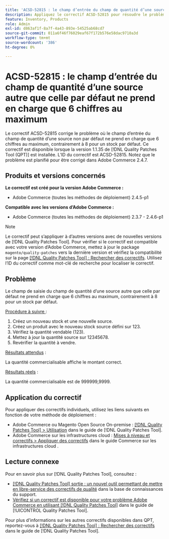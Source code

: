 ```yaml
---
title: 'ACSD-52815 : le champ d’entrée du champ de quantité d’une source autre que celle par défaut ne prend en charge que 6 chiffres au maximum'
description: Appliquez le correctif ACSD-52815 pour résoudre le problème de performances d’Adobe Commerce où le champ d’entrée pour le champ de quantité d’une source non par défaut ne prend en charge que 6 chiffres au maximum, contrairement à 8 pour un stock par défaut.
feature: Inventory, Products
role: Admin
exl-id: d863af1f-8a7f-4a43-893e-54525ab68cd7
source-git-commit: 011a6f46f76029eaf67f172b576e58dac9710a3d
workflow-type: tm+mt
source-wordcount: '386'
ht-degree: 0%

---
```


# ACSD-52815 : le champ d’entrée du champ de quantité d’une source autre que celle par défaut ne prend en charge que 6 chiffres au maximum

Le correctif ACSD-52815 corrige le problème où le champ d’entrée du champ de quantité d’une source non par défaut ne prend en charge que 6 chiffres au maximum, contrairement à 8 pour un stock par défaut. Ce correctif est disponible lorsque la version 1.1.35 de [!DNL Quality Patches Tool (QPT)] est installée. L’ID du correctif est ACSD-52815. Notez que le problème est planifié pour être corrigé dans Adobe Commerce 2.4.7.

## Produits et versions concernés

**Le correctif est créé pour la version Adobe Commerce :**

* Adobe Commerce (toutes les méthodes de déploiement) 2.4.5-p1

**Compatible avec les versions d’Adobe Commerce :**

* Adobe Commerce (toutes les méthodes de déploiement) 2.3.7 - 2.4.6-p1

>[!NOTE]
>
>Le correctif peut s’appliquer à d’autres versions avec de nouvelles versions de [!DNL Quality Patches Tool]. Pour vérifier si le correctif est compatible avec votre version d’Adobe Commerce, mettez à jour le package `magento/quality-patches` vers la dernière version et vérifiez la compatibilité sur la page [[!DNL Quality Patches Tool] : Rechercher des correctifs](https://experienceleague.adobe.com/tools/commerce-quality-patches/index.html). Utilisez l’ID du correctif comme mot-clé de recherche pour localiser le correctif.

## Problème

Le champ de saisie du champ de quantité d’une source autre que celle par défaut ne prend en charge que 6 chiffres au maximum, contrairement à 8 pour un stock par défaut.

<u>Procédure à suivre </u> :

1. Créez un nouveau stock et une nouvelle source.
1. Créez un produit avec le nouveau stock source défini sur 123.
1. Vérifiez la quantité vendable (123).
1. Mettez à jour la quantité source sur 12345678.
1. Revérifier la quantité à vendre.

<u>Résultats attendus</u> :

La quantité commercialisable affiche le montant correct.

<u>Résultats réels</u> :

La quantité commercialisable est de 999999,9999.

## Application du correctif

Pour appliquer des correctifs individuels, utilisez les liens suivants en fonction de votre méthode de déploiement :

* Adobe Commerce ou Magento Open Source On-premise : [[!DNL Quality Patches Tool] > Utilisation](/help/tools/quality-patches-tool/usage.md) dans le guide de [!DNL Quality Patches Tool].
* Adobe Commerce sur les infrastructures cloud : [Mises à niveau et correctifs > Appliquer des correctifs](https://experienceleague.adobe.com/docs/commerce-cloud-service/user-guide/develop/upgrade/apply-patches.html) dans le guide Commerce sur les infrastructures cloud .

## Lecture connexe

Pour en savoir plus sur [!DNL Quality Patches Tool], consultez :

* [[!DNL Quality Patches Tool] sortie : un nouvel outil permettant de mettre en libre-service des correctifs de qualité](https://experienceleague.adobe.com/en/docs/commerce-operations/tools/quality-patches-tool/quality-patches-tool-to-self-serve-quality-patches) dans la base de connaissances du support.
* [Vérifiez si un correctif est disponible pour votre problème Adobe Commerce en utilisant [!DNL Quality Patches Tool]](/help/tools/quality-patches-tool/patches-available-in-qpt/check-patch-for-magento-issue-with-magento-quality-patches.md) dans le guide de [!UICONTROL Quality Patches Tool].


Pour plus d’informations sur les autres correctifs disponibles dans QPT, reportez-vous à [[!DNL Quality Patches Tool] : Rechercher des correctifs](https://experienceleague.adobe.com/tools/commerce-quality-patches/index.html) dans le guide de [!DNL Quality Patches Tool].
